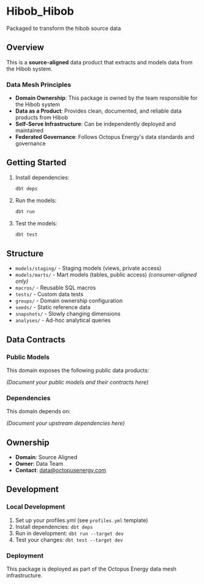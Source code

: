# Hibob_Hibob

Packaged to transform the hibob source data

## Overview

This is a **source-aligned** data product that extracts and models data from the Hibob system.

### Data Mesh Principles

- **Domain Ownership**: This package is owned by the team responsible for the
  Hibob system
- **Data as a Product**: Provides clean, documented, and reliable data products
  from Hibob
- **Self-Serve Infrastructure**: Can be independently deployed and maintained
- **Federated Governance**: Follows Octopus Energy's data standards and
  governance

## Getting Started

1. Install dependencies:
   ```bash
   dbt deps
   ```

2. Run the models:
   ```bash
   dbt run
   ```

3. Test the models:
   ```bash
   dbt test
   ```

## Structure

- `models/staging/` - Staging models (views, private access)
- `models/marts/` - Mart models (tables, public access) *(consumer-aligned only)*
- `macros/` - Reusable SQL macros
- `tests/` - Custom data tests
- `groups/` - Domain ownership configuration
- `seeds/` - Static reference data
- `snapshots/` - Slowly changing dimensions
- `analyses/` - Ad-hoc analytical queries

## Data Contracts

### Public Models

This domain exposes the following public data products:

*(Document your public models and their contracts here)*

### Dependencies

This domain depends on:

*(Document your upstream dependencies here)*

## Ownership

- **Domain**: Source Aligned
- **Owner**: Data Team
- **Contact**: data@octopusenergy.com

## Development

### Local Development

1. Set up your profiles.yml (see `profiles.yml` template)
2. Install dependencies: `dbt deps`
3. Run in development: `dbt run --target dev`
4. Test your changes: `dbt test --target dev`

### Deployment

This package is deployed as part of the Octopus Energy data mesh infrastructure.
